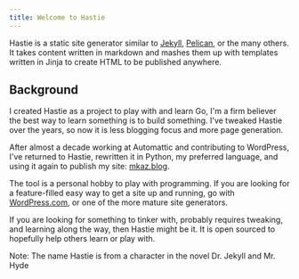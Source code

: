 ```yaml
---
title: Welcome to Hastie
---
```


Hastie is a static site generator similar to [Jekyll](https://github.com/mojombo/jekyll), [Pelican](https://getpelican.com/), or the many others. It takes content written in markdown and mashes them up with templates written in Jinja to create HTML to be published anywhere.


## Background

I created Hastie as a project to play with and learn Go, I'm a firm believer the best way to learn something is to build something. I've tweaked Hastie over the years, so now it is less blogging focus and more page generation.

After almost a decade working at Automattic and contributing to WordPress, I've returned to Hastie, rewritten it in Python, my preferred language, and using it again to publish my site: [mkaz.blog](https://mkaz.blog/).

The tool is a personal hobby to play with programming. If you are looking for a feature-filled easy way to get a site up and running, go with [WordPress.com](https://wordpress.com/), or one of the more mature site generators.

If you are looking for something to tinker with, probably requires tweaking,  and learning along the way, then Hastie might be it. It is open sourced to hopefully help others learn or play with.

Note: The name Hastie is from a character in the novel Dr. Jekyll and Mr. Hyde
